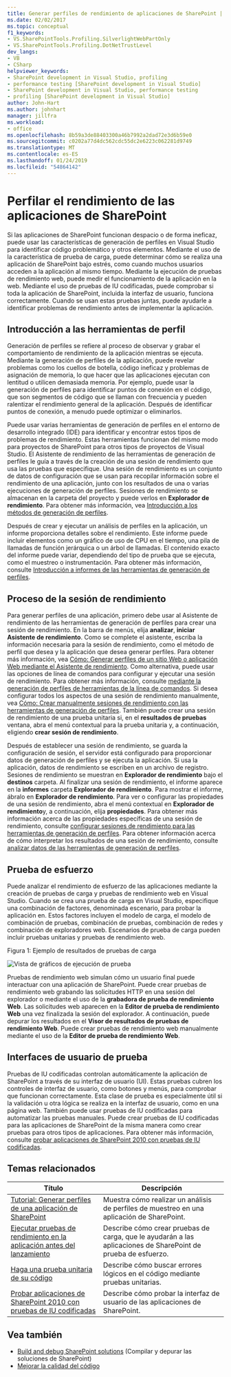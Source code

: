 ```yaml
---
title: Generar perfiles de rendimiento de aplicaciones de SharePoint | Microsoft Docs
ms.date: 02/02/2017
ms.topic: conceptual
f1_keywords:
- VS.SharePointTools.Profiling.SilverlightWebPartOnly
- VS.SharePointTools.Profiling.DotNetTrustLevel
dev_langs:
- VB
- CSharp
helpviewer_keywords:
- SharePoint development in Visual Studio, profiling
- performance testing [SharePoint development in Visual Studio]
- SharePoint development in Visual Studio, performance testing
- profiling [SharePoint development in Visual Studio]
author: John-Hart
ms.author: johnhart
manager: jillfra
ms.workload:
- office
ms.openlocfilehash: 8b59a3de88403300a46b7992a2dad72e3d6b59e0
ms.sourcegitcommit: c0202a77d4dc562cdc55dc2e6223c062281d9749
ms.translationtype: MT
ms.contentlocale: es-ES
ms.lasthandoff: 01/24/2019
ms.locfileid: "54864142"
---
```

# <a name="profile-the-performance-of-sharepoint-applications"></a>Perfilar el rendimiento de las aplicaciones de SharePoint

Si las aplicaciones de SharePoint funcionan despacio o de forma ineficaz, puede usar las características de generación de perfiles en Visual Studio para identificar código problemático y otros elementos. Mediante el uso de la característica de prueba de carga, puede determinar cómo se realiza una aplicación de SharePoint bajo estrés, como cuando muchos usuarios acceden a la aplicación al mismo tiempo. Mediante la ejecución de pruebas de rendimiento web, puede medir el funcionamiento de la aplicación en la web. Mediante el uso de pruebas de IU codificadas, puede comprobar si toda la aplicación de SharePoint, incluida la interfaz de usuario, funciona correctamente. Cuando se usan estas pruebas juntas, puede ayudarle a identificar problemas de rendimiento antes de implementar la aplicación.

## <a name="profile-tools-overview"></a>Introducción a las herramientas de perfil

Generación de perfiles se refiere al proceso de observar y grabar el comportamiento de rendimiento de la aplicación mientras se ejecuta. Mediante la generación de perfiles de la aplicación, puede revelar problemas como los cuellos de botella, código ineficaz y problemas de asignación de memoria, lo que hacer que las aplicaciones ejecutan con lentitud o utilicen demasiada memoria. Por ejemplo, puede usar la generación de perfiles para identificar puntos de conexión en el código, que son segmentos de código que se llaman con frecuencia y pueden ralentizar el rendimiento general de la aplicación. Después de identificar puntos de conexión, a menudo puede optimizar o eliminarlos.

Puede usar varias herramientas de generación de perfiles en el entorno de desarrollo integrado (IDE) para identificar y encontrar estos tipos de problemas de rendimiento. Estas herramientas funcionan del mismo modo para proyectos de SharePoint para otros tipos de proyectos de Visual Studio. El Asistente de rendimiento de las herramientas de generación de perfiles le guía a través de la creación de una sesión de rendimiento que usa las pruebas que especifique. Una sesión de rendimiento es un conjunto de datos de configuración que se usan para recopilar información sobre el rendimiento de una aplicación, junto con los resultados de una o varias ejecuciones de generación de perfiles. Sesiones de rendimiento se almacenan en la carpeta del proyecto y puede verlos en **Explorador de rendimiento**. Para obtener más información, vea [Introducción a los métodos de generación de perfiles](../profiling/understanding-performance-collection-methods.md).

Después de crear y ejecutar un análisis de perfiles en la aplicación, un informe proporciona detalles sobre el rendimiento. Este informe puede incluir elementos como un gráfico de uso de CPU en el tiempo, una pila de llamadas de función jerárquica o un árbol de llamadas. El contenido exacto del informe puede variar, dependiendo del tipo de prueba que se ejecuta, como el muestreo o instrumentación. Para obtener más información, consulte [Introducción a informes de las herramientas de generación de perfiles](http://go.microsoft.com/fwlink/?LinkId=224689).

## <a name="performance-session-process"></a>Proceso de la sesión de rendimiento

Para generar perfiles de una aplicación, primero debe usar al Asistente de rendimiento de las herramientas de generación de perfiles para crear una sesión de rendimiento. En la barra de menús, elija **analizar**, **iniciar Asistente de rendimiento**. Como se complete el asistente, escriba la información necesaria para la sesión de rendimiento, como el método de perfil que desea y la aplicación que desea generar perfiles. Para obtener más información, vea [Cómo: Generar perfiles de un sitio Web o aplicación Web mediante el Asistente de rendimiento](http://go.microsoft.com/fwlink/?LinkId=224692). Como alternativa, puede usar las opciones de línea de comandos para configurar y ejecutar una sesión de rendimiento. Para obtener más información, consulte [mediante la generación de perfiles de herramientas de la línea de comandos](http://go.microsoft.com/fwlink/?LinkId=224703). Si desea configurar todos los aspectos de una sesión de rendimiento manualmente, vea [Cómo: Crear manualmente sesiones de rendimiento con las herramientas de generación de perfiles](http://go.microsoft.com/fwlink/?LinkId=224691). También puede crear una sesión de rendimiento de una prueba unitaria si, en el **resultados de pruebas** ventana, abra el menú contextual para la prueba unitaria y, a continuación, eligiendo **crear sesión de rendimiento**.

Después de establecer una sesión de rendimiento, se guarda la configuración de sesión, el servidor está configurado para proporcionar datos de generación de perfiles y se ejecuta la aplicación. Si usa la aplicación, datos de rendimiento se escriben en un archivo de registro. Sesiones de rendimiento se muestran en **Explorador de rendimiento** bajo el **destinos** carpeta. Al finalizar una sesión de rendimiento, el informe aparece en la **informes** carpeta **Explorador de rendimiento**. Para mostrar el informe, ábralo en **Explorador de rendimiento**. Para ver o configurar las propiedades de una sesión de rendimiento, abra el menú contextual en **Explorador de rendimiento**y, a continuación, elija **propiedades**. Para obtener más información acerca de las propiedades específicas de una sesión de rendimiento, consulte [configurar sesiones de rendimiento para las herramientas de generación de perfiles](http://go.microsoft.com/fwlink/?LinkId=224694). Para obtener información acerca de cómo interpretar los resultados de una sesión de rendimiento, consulte [analizar datos de las herramientas de generación de perfiles](http://go.microsoft.com/fwlink/?LinkId=224704).

## <a name="stress-test"></a>Prueba de esfuerzo

Puede analizar el rendimiento de esfuerzo de las aplicaciones mediante la creación de pruebas de carga y pruebas de rendimiento web en Visual Studio. Cuando se crea una prueba de carga en Visual Studio, especifique una combinación de factores, denominada escenario, para probar la aplicación en. Estos factores incluyen el modelo de carga, el modelo de combinación de pruebas, combinación de pruebas, combinación de redes y combinación de exploradores web. Escenarios de prueba de carga pueden incluir pruebas unitarias y pruebas de rendimiento web.

Figura 1: Ejemplo de resultados de pruebas de carga

![Vista de gráficos de ejecución de prueba](../sharepoint/media/load-webgraphs.png "vista de gráficos de prueba de carga")

Pruebas de rendimiento web simulan cómo un usuario final puede interactuar con una aplicación de SharePoint. Puede crear pruebas de rendimiento web grabando las solicitudes HTTP en una sesión del explorador o mediante el uso de la **grabadora de prueba de rendimiento Web**. Las solicitudes web aparecen en la **Editor de prueba de rendimiento Web** una vez finalizada la sesión del explorador. A continuación, puede depurar los resultados en el **Visor de resultados de pruebas de rendimiento Web**. Puede crear pruebas de rendimiento web manualmente mediante el uso de la **Editor de prueba de rendimiento Web**.

## <a name="test-user-interfaces"></a>Interfaces de usuario de prueba

Pruebas de IU codificadas controlan automáticamente la aplicación de SharePoint a través de su interfaz de usuario (UI). Estas pruebas cubren los controles de interfaz de usuario, como botones y menús, para comprobar que funcionan correctamente. Esta clase de prueba es especialmente útil si la validación u otra lógica se realiza en la interfaz de usuario, como en una página web. También puede usar pruebas de IU codificadas para automatizar las pruebas manuales. Puede crear pruebas de IU codificadas para las aplicaciones de SharePoint de la misma manera como crear pruebas para otros tipos de aplicaciones. Para obtener más información, consulte [probar aplicaciones de SharePoint 2010 con pruebas de IU codificadas](../test/testing-sharepoint-2010-applications-with-coded-ui-tests.md).

## <a name="related-topics"></a>Temas relacionados

|Título|Descripción|
|-----------|-----------------|
|[Tutorial: Generar perfiles de una aplicación de SharePoint](../sharepoint/walkthrough-profiling-a-sharepoint-application.md)|Muestra cómo realizar un análisis de perfiles de muestreo en una aplicación de SharePoint.|
|[Ejecutar pruebas de rendimiento en la aplicación antes del lanzamiento](/azure/devops/test/load-test/run-performance-tests-app-before-release?view=vsts)|Describe cómo crear pruebas de carga, que le ayudarán a las aplicaciones de SharePoint de prueba de esfuerzo.|
|[Haga una prueba unitaria de su código](../test/unit-test-your-code.md)|Describe cómo buscar errores lógicos en el código mediante pruebas unitarias.|
|[Probar aplicaciones de SharePoint 2010 con pruebas de IU codificadas](../test/testing-sharepoint-2010-applications-with-coded-ui-tests.md)|Describe cómo probar la interfaz de usuario de las aplicaciones de SharePoint.|

## <a name="see-also"></a>Vea también

- [Build and debug SharePoint solutions](../sharepoint/building-and-debugging-sharepoint-solutions.md) (Compilar y depurar las soluciones de SharePoint)
- [Mejorar la calidad del código](../test/improve-code-quality.md)